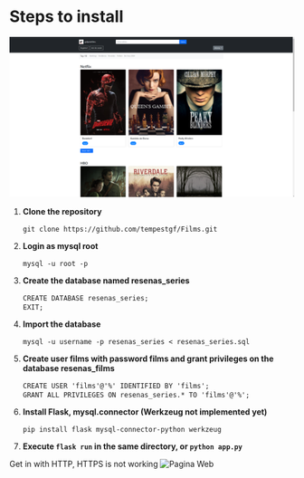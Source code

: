 # Steps to install
![Descripción de la imagen](Films.png)
1. **Clone the repository**
    ```
    git clone https://github.com/tempestgf/Films.git
    ```

2. **Login as mysql root**
    ```
    mysql -u root -p
    ```

3. **Create the database named resenas_series**
    ```
    CREATE DATABASE resenas_series;
    EXIT;
    ```

4. **Import the database**
    ```
    mysql -u username -p resenas_series < resenas_series.sql
    ```

5. **Create user films with password films and grant privileges on the database resenas_films**
    ```
    CREATE USER 'films'@'%' IDENTIFIED BY 'films';
    GRANT ALL PRIVILEGES ON resenas_series.* TO 'films'@'%';
    ```

6. **Install Flask, mysql.connector (Werkzeug not implemented yet)**
    ```
    pip install flask mysql-connector-python werkzeug
    ```

7. **Execute `flask run` in the same directory, or `python app.py`**


Get in with HTTP, HTTPS is not working
![Pagina Web](http://tempestgf.hopto.org:30000)


